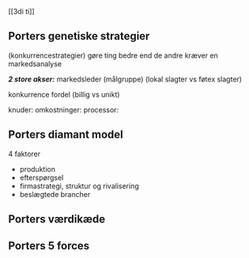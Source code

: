 [[3di ti]]


## Porters genetiske strategier
(konkurrencestrategier)
gøre ting bedre end de andre
kræver en markedsanalyse

***2 store akser:***
markedsleder (målgruppe)
(lokal slagter vs føtex slagter)

konkurrence fordel
(billig vs unikt)

knuder:
omkostninger:
processor:





## Porters diamant model
4 faktorer
- produktion
- efterspørgsel
- firmastrategi, struktur og rivalisering
- beslægtede brancher



## Porters værdikæde

## Porters 5 forces
